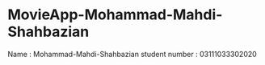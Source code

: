 # MovieApp-Mohammad-Mahdi-Shahbazian
Name : Mohammad-Mahdi-Shahbazian
student number : 03111033302020

